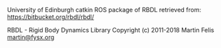 
University of Edinburgh catkin ROS package of RBDL retrieved from: https://bitbucket.org/rbdl/rbdl/

RBDL - Rigid Body Dynamics Library Copyright (c) 2011-2018 Martin Felis martin@fysx.org

